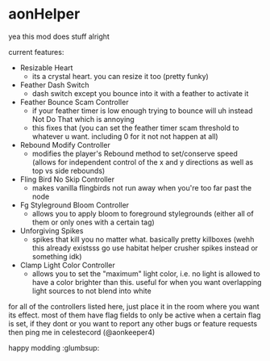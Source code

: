 # aonHelper

yea this mod does stuff alright

current features:

- Resizable Heart
  - its a crystal heart. you can resize it too (pretty funky)
- Feather Dash Switch
  - dash switch except you bounce into it with a feather to activate it
- Feather Bounce Scam Controller
  - if your feather timer is low enough trying to bounce will uh instead Not Do That which is annoying
  - this fixes that (you can set the feather timer scam threshold to whatever u want. including 0 for it not not happen at all)
- Rebound Modify Controller
  - modifies the player's Rebound method to set/conserve speed (allows for independent control of the x and y directions as well as top vs side rebounds)
- Fling Bird No Skip Controller
  - makes vanilla flingbirds not run away when you're too far past the node
- Fg Styleground Bloom Controller
  - allows you to apply bloom to foreground stylegrounds (either all of them or only ones with a certain tag)
- Unforgiving Spikes
  - spikes that kill you no matter what. basically pretty killboxes (wehh this already existsss go use habitat helper crusher spikes instead or something idk)
- Clamp Light Color Controller
  - allows you to set the "maximum" light color, i.e. no light is allowed to have a color brighter than this. useful for when you want overlapping light sources to not blend into white

for all of the controllers listed here, just place it in the room where you want its effect. most of them have flag fields to only be active when a certain flag is set, if they dont or you want to report any other bugs or feature requests then ping me in celestecord (@aonkeeper4)

happy modding :glumbsup:
